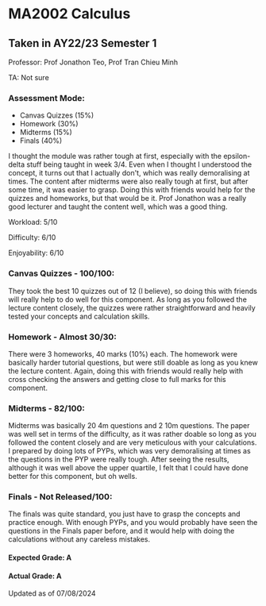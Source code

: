 # MA2002 Calculus
## Taken in AY22/23 Semester 1

Professor: Prof Jonathon Teo, Prof Tran Chieu Minh

TA: Not sure

### Assessment Mode:
- Canvas Quizzes (15%)
- Homework (30%)
- Midterms (15%)
- Finals (40%)

I thought the module was rather tough at first, especially with the epsilon-delta stuff being taught in week 3/4. Even when I thought I understood the concept, it turns out that I actually don't, which was really demoralising at times. The content after midterms were also really tough at first, but after some time, it was easier to grasp. Doing this with friends would help for the quizzes and homeworks, but that would be it. Prof Jonathon was a really good lecturer and taught the content well, which was a good thing.

Workload: 5/10

Difficulty: 6/10

Enjoyability: 6/10

### Canvas Quizzes - 100/100:
They took the best 10 quizzes out of 12 (I believe), so doing this with friends will really help to do well for this component. As long as you followed the lecture content closely, the quizzes were rather straightforward and heavily tested your concepts and calculation skills.

### Homework - Almost 30/30:
There were 3 homeworks, 40 marks (10%) each. The homework were basically harder tutorial questions, but were still doable as long as you knew the lecture content. Again, doing this with friends would really help with cross checking the answers and getting close to full marks for this component.

### Midterms - 82/100:
Midterms was basically 20 4m questions and 2 10m questions. The paper was well set in terms of the difficulty, as it was rather doable so long as you followed the content closely and are very meticulous with your calculations. I prepared by doing lots of PYPs, which was very demoralising at times as the questions in the PYP were really tough. After seeing the results, although it was well above the upper quartile, I felt that I could have done better for this component, but oh wells.

### Finals - Not Released/100:
The finals was quite standard, you just have to grasp the concepts and practice enough. With enough PYPs, and you would probably have seen the questions in the Finals paper before, and it would help with doing the calculations without any careless mistakes.

#### Expected Grade: A
#### Actual Grade: A

Updated as of 07/08/2024
